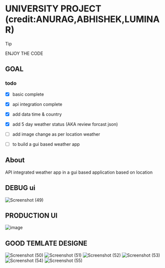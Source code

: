 # UNIVERSITY PROJECT (credit:ANURAG,ABHISHEK,LUMINAR)

> [!tip]
> ENJOY THE CODE


## GOAL
### todo
- [X] basic complete 
- [X] api integration complete
- [X] add data time & country 
- [X] add 5 day weather status (AKA review forcast json)
- [ ] add image change as per location weather 
- [ ] to build a gui based weather app 


## About

API integrated weather app in a gui based application based on location 

## DEBUG ui

![Screenshot (49)](https://github.com/Snp-Rj-Ind-code-error-420/Weather_app/assets/80396878/e9167b0a-d825-42f9-a38b-bb42cfa04820)


## PRODUCTION UI
![image](https://github.com/Snp-Rj-Ind-code-error-420/Weather_app/assets/80396878/fa9af64c-7361-4ac9-92f8-f6f3aa672af5)

## GOOD TEMLATE DESIGNE
![Screenshot (50)](https://github.com/Snp-Rj-Ind-code-error-420/Weather_app/assets/80396878/8480caaf-8163-40d5-bcf9-09aadd4101af)
![Screenshot (51)](https://github.com/Snp-Rj-Ind-code-error-420/Weather_app/assets/80396878/dc58179c-716e-4d44-974f-8606b838450f)
![Screenshot (52)](https://github.com/Snp-Rj-Ind-code-error-420/Weather_app/assets/80396878/1a100c39-bab7-48ce-8dc7-60001b0b0039)
![Screenshot (53)](https://github.com/Snp-Rj-Ind-code-error-420/Weather_app/assets/80396878/ab1ecf7c-96af-4e37-b524-9b1d73157f5e)
![Screenshot (54)](https://github.com/Snp-Rj-Ind-code-error-420/Weather_app/assets/80396878/86ab2efe-6253-4231-a7dc-8ef8585544d2)
![Screenshot (55)](https://github.com/Snp-Rj-Ind-code-error-420/Weather_app/assets/80396878/16f073c4-4bc9-4ff7-b925-71fa84ca9767)